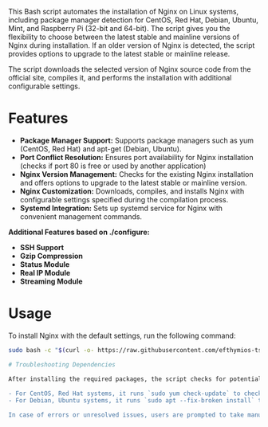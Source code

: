 This Bash script automates the installation of Nginx on Linux systems, including package manager detection for CentOS, Red Hat, Debian, Ubuntu, Mint, and Raspberry Pi (32-bit and 64-bit). The script gives you the flexibility to choose between the latest stable and mainline versions of Nginx during installation. If an older version of Nginx is detected, the script provides options to upgrade to the latest stable or mainline release.

The script downloads the selected version of Nginx source code from the official site, compiles it, and performs the installation with additional configurable settings.

# Features

- **Package Manager Support:** Supports package managers such as yum (CentOS, Red Hat) and apt-get (Debian, Ubuntu).
- **Port Conflict Resolution:** Ensures port availability for Nginx installation (checks if port 80 is free or used by another application)
- **Nginx Version Management:** Checks for the existing Nginx installation and offers options to upgrade to the latest stable or mainline version.
- **Nginx Customization:** Downloads, compiles, and installs Nginx with configurable settings specified during the compilation process.
- **Systemd Integration:** Sets up systemd service for Nginx with convenient management commands.

**Additional Features based on ./configure:**

- **SSH Support** 
- **Gzip Compression** 
- **Status Module** 
- **Real IP Module** 
- **Streaming Module**

# Usage

To install Nginx with the default settings, run the following command:

```bash
sudo bash -c "$(curl -o- https://raw.githubusercontent.com/efthymios-tserepas/nginx/main/nginx.sh)"

# Troubleshooting Dependencies

After installing the required packages, the script checks for potential dependency issues. If broken packages are found, it attempts to fix them automatically. This ensures a smooth installation process. Here's how it works:

- For CentOS, Red Hat systems, it runs `sudo yum check-update` to check for broken packages.
- For Debian, Ubuntu systems, it runs `sudo apt --fix-broken install` to resolve dependency issues.

In case of errors or unresolved issues, users are prompted to take manual actions based on the reported messages. This ensures a robust installation even in complex dependency scenarios.

